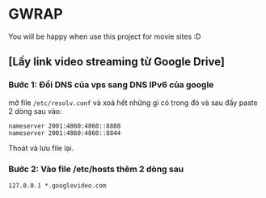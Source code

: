 # GWRAP
You will be happy when use this project for movie sites :D

## [Lấy link video streaming từ Google Drive]

### Bước 1: Đổi DNS của vps sang DNS IPv6 của google
mở file `/etc/resolv.conf` và xoá hết những gì có trong đó và sau đấy paste 2 dòng sau vào:
```
nameserver 2001:4860:4860::8888
nameserver 2001:4860:4860::8844
```

Thoát và lưu file lại.

### Bước 2: Vào file /etc/hosts thêm 2 dòng  sau
```
127.0.0.1 *.googlevideo.com
```
